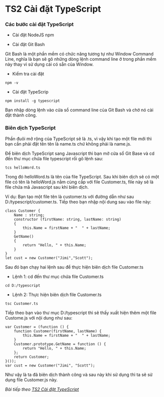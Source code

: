 # TS2 Cài đặt TypeScript

### Các bước cài đặt TypeScript

- Cài đặt NodeJS npm

- Cài đặt Git Bash

Git Bash là một phần mềm có chức năng tương tự như Window Command Line, nghĩa là bạn sẽ gõ những dòng lệnh command line ở trong phần mềm này thay vì sử dụng cái có sẵn của Window. 

- Kiểm tra cài đặt

```
npm -v
```

- Cài đặt TypeScrip

```
npm install -g typescript
```

Bạn nhập dòng lệnh vào cửa sổ command line của Git Bash và chờ nó cài đặt thành công.

### Biên dịch TypeScript

Phần đuôi mở rộng của TypeScript sẽ là .ts, vì vậy khi tạo một file mới thì bạn cần phải đặt tên tên là name.ts chứ không phải là name.js.

Để biên dịch TypeScript sang Javascript thì bạn mở cửa sổ Git Base và cd đến thư mục chứa file typescript rồi gõ lệnh sau:

```
tcs helloWord.ts
```

Trong đó helloWord.ts là tên của file TypeScript. Sau khi biên dịch sẽ có một file có tên là helloWord.js nằm cùng cấp với file Customer.ts, file này sẽ là file chứa mã Javascript sau khi biên dịch.

Ví dụ: Bạn tạo một file tên là customer.ts với đường dẫn như sau D:/typescript/customer.ts. Tiếp theo bạn nhập nội dung sau vào file này:

```
class Customer {  
    Name : string;  
    constructor (firstName: string, lastName: string)  
    {  
        this.Name = firstName + "  " + lastName;  
    }  
    GetName()  
    {  
        return "Hello, " + this.Name;  
    }  
}  
let cust = new Customer("Jimi","Scott");
```

Sau đó bạn chạy hai lệnh sau để thực hiện biên dịch file Customer.ts

- Lệnh 1: cd đến thư mục chứa file Customer.ts

```
cd D:/typescript
```

- Lệnh 2: Thực hiện biên dịch file Customer.ts

```
tsc Customer.ts
```

Tiếp theo bạn vào thư mục D:/typescript thì sẽ thấy xuất hiện thêm một file Custome.js với nội dung như sau:

```
var Customer = (function () {
    function Customer(firstName, lastName) {
        this.Name = firstName + "  " + lastName;
    }
    Customer.prototype.GetName = function () {
        return "Hello, " + this.Name;
    };
    return Customer;
}());
var cust = new Customer("Jimi", "Scott");
```

Như vậy là ta đã biên dịch thành công và sau này khi sử dụng thì ta sẽ sử dụng file Customer.js này.

*Bài tiếp theo [TS2 Cài đặt TypeScript](/lesson/session/session_002_ts_setup.md)*